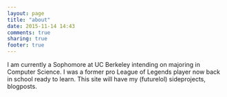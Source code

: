```yaml
---
layout: page
title: "about"
date: 2015-11-14 14:43
comments: true
sharing: true
footer: true
---
```

I am currently a Sophomore at UC Berkeley intending on majoring in Computer Science. I was a former pro League of Legends player now back in school ready to learn. This site will have my (futurelol) sideprojects, blogposts. 
